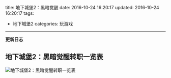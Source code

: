title: 地下城堡2：黑暗觉醒
date: 2016-10-24 16:20:17
updated: 2016-10-24 16:20:17
tags:
- 地下城堡2
categories: 玩游戏
---

**更新日志**

## 地下城堡2：黑暗觉醒转职一览表

![地下城堡2：黑暗觉醒转职一览表](http://7xooko.com1.z0.glb.clouddn.com/2016-10-24-地下城堡2：黑暗觉醒转职一览表.png)




